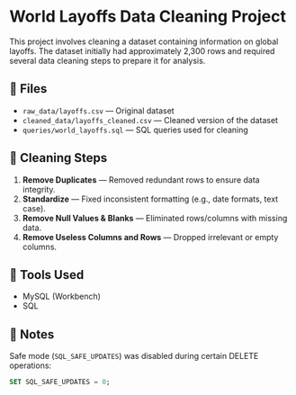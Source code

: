 # World Layoffs Data Cleaning Project

This project involves cleaning a dataset containing information on global layoffs. The dataset initially had approximately 2,300 rows and required several data cleaning steps to prepare it for analysis.

## 📁 Files

- `raw_data/layoffs.csv` — Original dataset
- `cleaned_data/layoffs_cleaned.csv` — Cleaned version of the dataset
- `queries/world_layoffs.sql` — SQL queries used for cleaning

## 🧹 Cleaning Steps

1. **Remove Duplicates** — Removed redundant rows to ensure data integrity.
2. **Standardize** — Fixed inconsistent formatting (e.g., date formats, text case).
3. **Remove Null Values & Blanks** — Eliminated rows/columns with missing data.
4. **Remove Useless Columns and Rows** — Dropped irrelevant or empty columns.

## 🔧 Tools Used

- MySQL (Workbench)
- SQL

## 📌 Notes

Safe mode (`SQL_SAFE_UPDATES`) was disabled during certain DELETE operations:
```sql
SET SQL_SAFE_UPDATES = 0;
